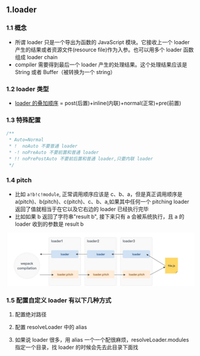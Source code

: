 ## 1.loader

### 1.1 概念

- 所谓 loader 只是一个导出为函数的 JavaScript 模块。它接收上一个 loader 产生的结果或者资源文件(resource file)作为入参。也可以用多个 loader 函数组成 loader chain
- compiler 需要得到最后一个 loader 产生的处理结果。这个处理结果应该是 String 或者 Buffer（被转换为一个 string）

### 1.2 loader 类型

- [loader 的叠加顺序](https://github.com/webpack/webpack/blob/v4.39.3/lib/NormalModuleFactory.js#L159-L339) = post(后置)+inline(内联)+normal(正常)+pre(前置)

### 1.3 特殊配置

```js
/**
 * Auto=Normal
 * !  noAuto 不要普通 loader
 * -! noPreAuto 不要前置和普通 loader
 * !! noPrePostAuto 不要前后置和普通 loader,只要内联 loader
 */
```

### 1.4 pitch

- 比如 `a!b!c!module`, 正常调用顺序应该是 c、b、a，但是真正调用顺序是 a(pitch)、b(pitch)、c(pitch)、c、b、a,如果其中任何一个 pitching loader 返回了值就相当于在它以及它右边的 loader 已经执行完毕
- 比如如果 b 返回了字符串"result b", 接下来只有 a 会被系统执行，且 a 的 loader 收到的参数是 result b

![](https://raw.githubusercontent.com/ghx9908/image-hosting/master/img/20230307173454.png)

### 1.5 配置自定义 loader 有以下几种方式

1. 配置绝对路径

2. 配置 resolveLoader 中的 alias

3. 如果说 loader 很多，用 alias 一个一个配很麻烦，resolveLoader.modules 指定一个目录，找 loader 的时候会先去此目录下面找
